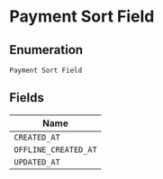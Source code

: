 
# Payment Sort Field

## Enumeration

`Payment Sort Field`

## Fields

| Name |
|  --- |
| `CREATED_AT` |
| `OFFLINE_CREATED_AT` |
| `UPDATED_AT` |

